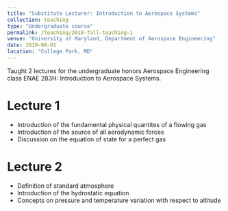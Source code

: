 ```yaml
---
title: "Substitute Lecturer: Introduction to Aerospace Systems"
collection: teaching
type: "Undergraduate course"
permalink: /teaching/2019-fall-teaching-1
venue: "University of Maryland, Department of Aerospace Engineering"
date: 2019-08-01
location: "College Park, MD"
---
```


Taught 2 lectures for the undergraduate honors Aerospace Engineering class ENAE 283H: Introduction to Aerospace Systems.

Lecture 1
======
* Introduction of the fundamental physical quantites of a flowing gas
* Introduction of the source of all aerodynamic forces
* Discussion on the equation of state for a perfect gas

Lecture 2
======
* Definition of standard atmosphere
* Introduction of the hydrostatic equation
* Concepts on pressure and temperature variation with respect to altitude 
